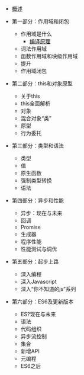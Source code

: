   * [概述](basic.md)

* 第一部分：作用域和闭包

  * 作用域是什么
    * [编译原理](scope/compile.md)
  * 词法作用域
  * 函数作用域和块级作用域
  * 提升
  * 作用域闭包

* 第二部分：this和对象原型
  * 关于this
  * this全面解析
  * 对象
  * 混合对象“类”
  * 原型
  * 行为委托

* 第三部分：类型和语法
  * 类型
  * 值
  * 原生函数
  * 强制类型转换
  * 语法

* 第四部分：异步和性能
  * 异步：现在与未来
  * 回调
  * Promise
  * 生成器
  * 程序性能
  * 性能测试与调优

* 第五部分：起步上路
  * 深入编程
  * 深入Javascript
  * 深入“你不知道的js”系列

* 第六部分：ES6及更新版本
  * ES?现在与未来
  * 语法
  * 代码组织
  * 异步流控制
  * 集合
  * 新增API
  * 元编程
  * ES6之后